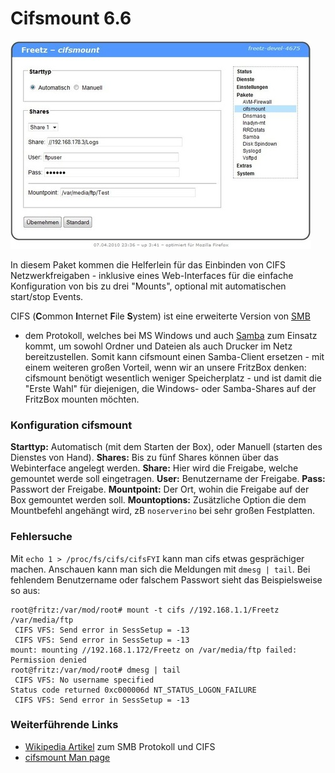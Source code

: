 # Cifsmount 6.6

[![](../../README/screenshots/146_md.jpg)](../../README/screenshots/146.jpg)

In diesem Paket kommen die Helferlein für das Einbinden von CIFS
Netzwerkfreigaben - inklusive eines Web-Interfaces für die einfache
Konfiguration von bis zu drei "Mounts", optional mit automatischen
start/stop Events.

CIFS (**C**ommon **I**nternet **F**ile **S**ystem) ist eine erweiterte
Version von
[SMB](http://de.wikipedia.org/wiki/Server_Message_Block)
- dem Protokoll, welches bei MS Windows und auch
[Samba](../samba/README.md) zum Einsatz kommt, um sowohl Ordner und
Dateien als auch Drucker im Netz bereitzustellen. Somit kann cifsmount
einen Samba-Client ersetzen - mit einem weiteren großen Vorteil, wenn
wir an unsere FritzBox denken: cifsmount benötigt wesentlich weniger
Speicherplatz - und ist damit die "Erste Wahl" für diejenigen, die
Windows- oder Samba-Shares auf der FritzBox mounten möchten.

### Konfiguration cifsmount

**Starttyp:** Automatisch (mit dem Starten der Box), oder Manuell
(starten des Dienstes von Hand).
**Shares:** Bis zu fünf Shares können über das Webinterface angelegt
werden.
**Share:** Hier wird die Freigabe, welche gemountet werde soll
eingetragen.
**User:** Benutzername der Freigabe.
**Pass:** Passwort der Freigabe.
**Mountpoint:** Der Ort, wohin die Freigabe auf der Box gemountet werden
soll.
**Mountoptions:** Zusätzliche Option die dem Mountbefehl angehängt wird,
zB `noserverino` bei sehr großen Festplatten.

### Fehlersuche

Mit `echo 1 > /proc/fs/cifs/cifsFYI` kann man cifs etwas gesprächiger
machen. Anschauen kann man sich die Meldungen mit `dmesg | tail`. Bei
fehlendem Benutzername oder falschem Passwort sieht das Beispielsweise
so aus:

```
root@fritz:/var/mod/root# mount -t cifs //192.168.1.1/Freetz /var/media/ftp
 CIFS VFS: Send error in SessSetup = -13
 CIFS VFS: Send error in SessSetup = -13
mount: mounting //192.168.1.172/Freetz on /var/media/ftp failed: Permission denied
root@fritz:/var/mod/root# dmesg | tail
 CIFS VFS: No username specified
Status code returned 0xc000006d NT_STATUS_LOGON_FAILURE
 CIFS VFS: Send error in SessSetup = -13
```


### Weiterführende Links

-   [Wikipedia
    Artikel](http://de.wikipedia.org/wiki/Server_Message_Block)
    zum SMB Protokoll und CIFS
-   [cifsmount Man
    page](http://www.obdev.at/resources/sharity/manual/manCifsmount.html)


